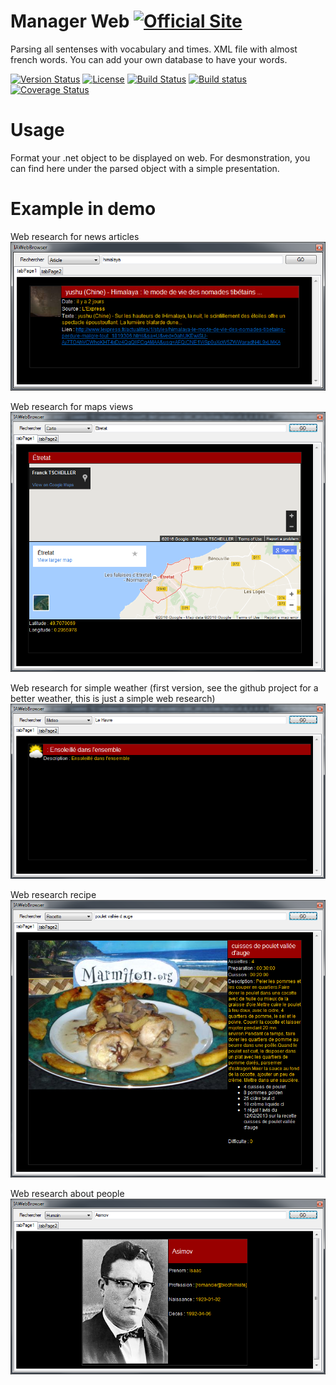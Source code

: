 # Manager Web [![Official Site](https://img.shields.io/badge/site-servodroid.com-orange.svg)](http://servodroid.com)

Parsing all sentenses with vocabulary and times. XML file with almost french words. You can add your own database to have your words.

[![Version Status](https://img.shields.io/nuget/v/Droid_Web.svg)](https://www.nuget.org/packages/Droid_Web/)
[![License](https://img.shields.io/github/license/brandondahler/Data.HashFunction.svg)](https://raw.githubusercontent.com/ThibaultMontaufray/Tools4Libraries/master/License)
[![Build Status](https://travis-ci.org/ThibaultMontaufray/Manager-web.svg?branch=master)](https://travis-ci.org/ThibaultMontaufray/Manager-web) 
[![Build status](https://ci.appveyor.com/api/projects/status/43gl0psxbowev4tu?svg=true)](https://ci.appveyor.com/project/ThibaultMontaufray/Manager-web)
[![Coverage Status](https://coveralls.io/repos/github/ThibaultMontaufray/Manager-Web/badge.svg?branch=master)](https://coveralls.io/github/ThibaultMontaufray/Manager-Web?branch=master)

# Usage

Format your .net object to be displayed on web.
For desmonstration, you can find here under the parsed object with a simple presentation.

# Example in demo

Web research for news articles
<img src="./demo1.png" />

Web research for maps views
<img src="./demo2.png" />

Web research for simple weather (first version, see the github project for a better weather, this is just a simple web research)
<img src="./demo3.png" />

Web research recipe
<img src="./demo4.png" />

Web research about people
<img src="./demo5.png" />
